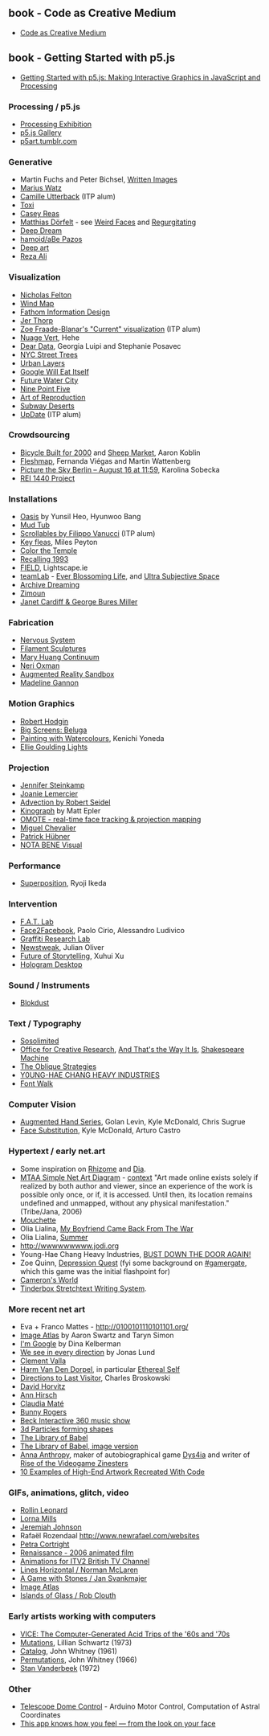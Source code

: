 
## book - Code as Creative Medium
  * [Code as Creative Medium](https://www.amazon.com/gp/product/0262542048)
<!-- https://github.com/CodeAsCreativeMedium/exercises -->
<!-- > !!@ Add to Inspiration.md?  -->

## book - Getting Started with p5.js
  * [Getting Started with p5.js: Making Interactive Graphics in JavaScript and Processing](http://amzn.to/2ckixCW)


### Processing / p5.js
* [Processing Exhibition](http://processing.org/exhibition/)
* [p5.js Gallery](https://p5js.org/showcase/)
* [p5art.tumblr.com](http://p5art.tumblr.com/)

### Generative
* Martin Fuchs and Peter Bichsel, [Written Images](http://writtenimages.net/)
* [Marius Watz](http://mariuswatz.com/category/works/)
* [Camille Utterback](http://camilleutterback.com/) (ITP alum)
* [Toxi](http://toxi.co.uk/)
* [Casey Reas](http://reas.com)
* [Matthias Dörfelt](http://www.mokafolio.de/) - see [Weird Faces](http://www.mokafolio.de/works/Weird-Faces) and [Regurgitating](http://www.mokafolio.de/works/Regurgitating)
* [Deep Dream](http://psychic-vr-lab.com/deepdream/) <!-- service will be shutting down at Aug 31th, 2021 -->
* [hamoid/aBe Pazos](http://hamoid.com/)
* [Deep art](https://deepart.io/)
* [Reza Ali](http://www.syedrezaali.com/)

### Visualization
* [Nicholas Felton](http://feltron.com/)
* [Wind Map](http://hint.fm/wind/)
* [Fathom Information Design](http://fathom.info/)
* [Jer Thorp](http://blog.blprnt.com/)
* [Zoe Fraade-Blanar's "Current" visualization](http://www.binaryspark.com/current/) (ITP alum)
* [Nuage Vert](http://hehe.org2.free.fr/?language=en), Hehe
* [Dear Data](http://www.dear-data.com/), Georgia Luipi and Stephanie Posavec
* [NYC Street Trees](http://jillhubley.com/project/nyctrees/)
* [Urban Layers](http://io.morphocode.com/urban-layers/)
* [Google Will Eat Itself](http://www.gwei.org/pages/diagram/diagram.html)
* [Future Water City](http://futurewatercity.com/)
* [Nine Point Five](http://www.ninepointfive.org/)
* [Art of Reproduction](http://hint.fm/projects/reproduction/)
* [Subway Deserts](http://laughingsquid.com/subway-deserts-a-new-york-city-map-visualizing-areas-that-are-poorly-serviced-by-subways/)
* [UpDate](https://itp.nyu.edu/thesis2017/project/ying-he) (ITP alum)

### Crowdsourcing
* [Bicycle Built for 2000](http://www.bicyclebuiltfortwothousand.com/) and [Sheep Market](http://www.thesheepmarket.com/), Aaron Koblin
* [Fleshmap](http://www.fleshmap.com/), Fernanda Viégas and Martin Wattenberg
* [Picture the Sky Berlin – August 16 at 11:59](http://www.nephologies.com/PictureSky/), Karolina Sobecka
* [REI 1440 Project](http://www.rei1440project.com/)

### Installations
* [Oasis](http://everyware.kr/portfolio/contents/09_oasis/) by Yunsil Heo, Hyunwoo Bang
* [Mud Tub](http://tomgerhardt.com/mudtub/)
* [Scrollables by Filippo Vanucci](http://www.filippovanucci.com/work/scrollables/) (ITP alum)
* [Key fleas](http://www.creativeapplications.net/processing/keyfleas-interactive-augmented-projection-by-miles-peyton/), Miles Peyton
* [Color the Temple](https://www.youtube.com/watch?v=coef0Mk_xCU&feature=youtu.be)
* [Recalling 1993](http://www.adweek.com/adfreak/droga5s-recalling-1993-project-turns-nyc-pay-phones-geo-located-time-capsules-148159)
* [FIELD](https://vimeo.com/76176152), Lightscape.ie
* [teamLab](http://www.team-lab.net/all) - [Ever Blossoming Life](http://www.team-lab.net/en/latest/exhibition/nagoyagallery2015.html), and [Ultra Subjective Space](http://ultrasubjectivespace.com/)
* [Archive Dreaming](http://www.creativeapplications.net/vvvv/archive-dreaming/)
* [Zimoun](https://vimeo.com/85034898)
* [Janet Cardiff & George Bures Miller](https://www.cardiffmiller.com/artworks/inst/opera.html#)

### Fabrication
 * [Nervous System](http://n-e-r-v-o-u-s.com/)
 * [Filament Sculptures](http://www.liaworks.com/theprojects/filament-sculptures/)
 * [Mary Huang Continuum](http://www.rhymeandreasoncreative.com/portfolio/index.php?project=continuum)
 * [Neri Oxman](http://www.creativeapplications.net/objects/wanderers-digitally-grown-3d-printed-wearables-that-could-embed-living-matter/)
 * [Augmented Reality Sandbox](http://idav.ucdavis.edu/~okreylos/ResDev/SARndbox/)
 * [Madeline Gannon](http://www.madlab.cc/tactum/)


### Motion Graphics
* [Robert Hodgin](http://flight404.com/)
* [Big Screens: Beluga](https://vimeo.com/44995692)
* [Painting with Watercolours](http://www.creativeapplications.net/openframeworks/painting-with-watercolours-using-openframeworks-fbo-kenichi-yoneda-kynd/), Kenichi Yoneda
* [Ellie Goulding Lights](http://lights.helloenjoy.com/)

### Projection
* [Jennifer Steinkamp](http://jsteinkamp.com/)
* [Joanie Lemercier](http://joanielemercier.com/projects/)
* [Advection by Robert Seidel](https://vimeo.com/78254212)
* [Kinograph](http://mepler.com/Kinograph) by Matt Epler
* [OMOTE - real-time face tracking & projection mapping](https://vimeo.com/103425574)
* [Miguel Chevalier](http://www.fubiz.net/2014/11/13/interactive-carpets-in-italian-castle/)
* [Patrick Hübner](https://www.patrik-huebner.com/portfolio-item/wooden-drum-audio-reactive-live-projection/)
* [NOTA BENE Visual](http://www.notabenevisual.com/#/works/in-order-to-control/)


### Performance
* [Superposition](http://www.creativeapplications.net/events/superposition-5-84-quintillion-facets-of-the-digital-sublime/), Ryoji Ikeda

### Intervention
* [F.A.T. Lab](http://fffff.at/about/)
* [Face2Facebook](http://www.face-to-facebook.net/index.php), Paolo Cirio, Alessandro Ludivico
* [Graffiti Research Lab](http://www.graffitiresearchlab.com)
* [Newstweak](http://www.newstweak.org), Julian Oliver
* [Future of Storytelling](http://futureofstorytelling.org/), Xuhui Xu
* [Hologram Desktop](http://www.tomsguide.com/us/Microsoft-Holodesk-Hologram-3D-Interaction,news-12963.html)

### Sound / Instruments
* [Blokdust](https://www.blokdust.com)

### Text / Typography
* [Sosolimited](http://sosolimited.com/reconstitution/)
* [Office for Creative Research](http://o-c-r.org/), [And That's the Way It Is](https://vimeo.com/51650488), [Shakespeare Machine](https://vimeo.com/55963191)
* [The Oblique Strategies](http://www.rtqe.net/ObliqueStrategies/OSintro.html)
* [Y0UNG-HAE CHANG HEAVY INDUSTRIES](http://www.yhchang.com/)
* [Font Walk](http://www.fontwalk.de/03/)

### Computer Vision
* [Augmented Hand Series](http://www.flong.com/projects/augmented-hand-series/), Golan Levin, Kyle McDonald, Chris Sugrue
* [Face Substitution](https://vimeo.com/29348533), Kyle McDonald, Arturo Castro

### Hypertext / early net.art
* Some inspiration on [Rhizome](http://rhizome.org/artbase/collections/2/) and [Dia](http://www.diaart.org/artist_web_projects).
* [MTAA Simple Net Art Diagram](http://www.mteww.com/images/netartdiagram.gif) - [context](http://www.mtaa.net/mtaaRR/off-line_art/snad.html) "Art made online exists solely if realized by both author and viewer, since an experience of the work is possible only once, or if, it is accessed. Until then, its location remains undefined and unmapped, without any physical manifestation." (Tribe/Jana, 2006)
* [Mouchette](http://www.mouchette.org/)
* Olia Lialina, [My Boyfriend Came Back From The War](http://www.teleportacia.org/war/)
* Olia Lialina, [Summer](http://jonaslund.biz/olia/summer/)
* http://wwwwwwwww.jodi.org
* Young-Hae Chang Heavy Industries, [BUST DOWN THE DOOR AGAIN!](http://yhchang.com/GATES_OF_HELL.html)
* Zoe Quinn, [Depression Quest](http://www.depressionquest.com) (fyi some background on [#gamergate](http://deadspin.com/the-future-of-the-culture-wars-is-here-and-its-gamerga-1646145844), which this game was the initial flashpoint for)
* [Cameron's World](http://www.cameronsworld.net/)
* [Tinderbox Stretchtext Writing System](http://www.natematias.com/stretchtext/).

### More recent net art
* Eva + Franco Mattes - http://0100101110101101.org/
* [Image Atlas](http://www.imageatlas.org/) by Aaron Swartz and Taryn Simon
* [I'm Google](http://dinakelberman.tumblr.com/) by Dina Kelberman
* [We see in every direction](http://ineverydirection.net/) by Jonas Lund
* [Clement Valla](http://clementvalla.com/)
* [Harm Van Den Dorpel](http://harmvandendorpel.com/#websites), in particular [Ethereal Self](http://etherealself.com/)
* [Directions to Last Visitor](http://directionstolastvisitor.com/), Charles Broskowski
* [David Horvitz](http://davidhorvitz.com/)
* [Ann Hirsch](http://therealannhirsch.com/)
* [Claudia Maté](http://claudiamate.com/)
* [Bunny Rogers](http://meryn.ru/)
* [Beck Interactive 360 music show](www.hello-again.com/beck360/main/beck360.html)
* [3d Particles forming shapes](http://codepen.io/gadgetgnome/pen/jbPxwQ)
* [The Library of Babel](https://libraryofbabel.info/)
* [The Library of Babel, image version](https://babelia.libraryofbabel.info/)
* [Anna Anthropy](https://www.theguardian.com/technology/gamesblog/2013/apr/10/anna-anthropy-twine-revolution), maker of autobiographical game [Dys4ia](https://w.itch.io/dys4ia) and writer of [Rise of the Videogame Zinesters](https://www.amazon.com/Rise-Videogame-Zinesters-Drop-outs-Housewives/dp/1609803728)
* [10 Examples of High-End Artwork Recreated With Code](https://speckyboy.com/high-end-artwork-code/)

### GIFs, animations, glitch, video
* [Rollin Leonard](http://rollinleonard.com/)
* [Lorna Mills](http://www.digitalmediatree.com/sallymckay/LornaMillsImageDump/)
* [Jeremiah Johnson](http://www.datacorruption.org/)
* Rafaël Rozendaal http://www.newrafael.com/websites
* [Petra Cortright](http://www.petracortright.com/)
* [Renaissance - 2006 animated film](https://www.youtube.com/watch?v=oh7s32XRScQ)
* [Animations for ITV2 British TV Channel](http://www.fubiz.net/en/2015/08/27/colorful-animations-for-itv2-tv-channel/)
* [Lines Horizontal / Norman McLaren](https://www.youtube.com/watch?v=qJwfeG3Mntk)
* [A Game with Stones / Jan Svankmajer](https://vimeo.com/99961406)
* [Image Atlas](http://www.imageatlas.org/)
* [Islands of Glass / Rob Clouth](https://vimeo.com/119439725)

### Early artists working with computers
* [VICE: The Computer-Generated Acid Trips of the '60s and '70s](http://motherboard.vice.com/blog/the-early-years-of-computer-generated-acid-trips)
* [Mutations](https://www.youtube.com/watch?v=nKGrz4AMbqk), Lillian Schwartz (1973)
* [Catalog](https://www.youtube.com/watch?v=TbV7loKp69s&feature=relmfu), John Whitney (1961)
* [Permutations](https://www.youtube.com/watch?v=BzB31mD4NmA), John Whitney (1966)
* [Stan Vanderbeek](https://www.youtube.com/watch?v=VTrKWJe6CS4) (1972)

### Other
* [Telescope Dome Control](http://astro.neutral.org/arduino/how-to-write-arduino-telescope-goto-mount-controller.shtml) - Arduino Motor Control, Computation of Astral Coordinates
* [This app knows how you feel — from the look on your face](https://youtu.be/o3VwYIazybI)
